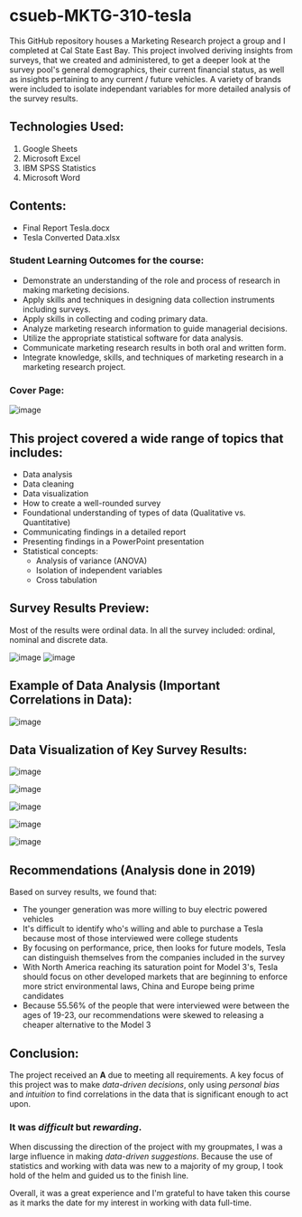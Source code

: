 # csueb-MKTG-310-tesla
This GitHub repository houses a Marketing Research project a group and I completed at Cal State East Bay. This project involved deriving insights from surveys, that we created and administered, to get a deeper look at the survey pool's general demographics, their current financial status, as well as insights pertaining to any current / future vehicles. A variety of brands were included to isolate independant variables for more detailed analysis of the survey results.

## Technologies Used:
1) Google Sheets
2) Microsoft Excel 
3) IBM SPSS Statistics
4) Microsoft Word

## Contents:
- Final Report Tesla.docx
- Tesla Converted Data.xlsx

### Student Learning Outcomes for the course:
- Demonstrate an understanding of the role and process of research in making marketing decisions.
- Apply skills and techniques in designing data collection instruments including surveys.
- Apply skills in collecting and coding primary data.
- Analyze marketing research information to guide managerial decisions.
- Utilize the appropriate statistical software for data analysis.
- Communicate marketing research results in both oral and written form.
- Integrate knowledge, skills, and techniques of marketing research in a marketing research project.


### Cover Page:
![image](https://user-images.githubusercontent.com/84660320/190005821-a1b747c1-3c91-4417-9da8-0015b30cc8ff.png)

This project covered a wide range of topics that includes:
---
- Data analysis
- Data cleaning
- Data visualization
- How to create a well-rounded survey
- Foundational understanding of types of data (Qualitative vs. Quantitative)
- Communicating findings in a detailed report
- Presenting findings in a PowerPoint presentation
- Statistical concepts:
  - Analysis of variance (ANOVA)
  - Isolation of independent variables
  - Cross tabulation

## Survey Results Preview:
Most of the results were ordinal data. In all the survey included: ordinal, nominal and discrete data.

![image](https://user-images.githubusercontent.com/84660320/189796860-918ac26c-2cbe-4844-a267-b706e4f5e655.png)
![image](https://user-images.githubusercontent.com/84660320/189796889-11924ad0-ad59-4f70-9cfa-c971c87e9235.png)

## Example of Data Analysis (Important Correlations in Data):
![image](https://user-images.githubusercontent.com/84660320/189796017-8bdb9654-afb6-4f08-88e2-caa4bd08774f.png)

## Data Visualization of Key Survey Results:
![image](https://user-images.githubusercontent.com/84660320/189795846-50109469-578f-49f7-9fa0-b6fd54549b00.png)

![image](https://user-images.githubusercontent.com/84660320/189795851-50eb3b56-fb2f-4823-95e4-c5f88a1e9612.png)

![image](https://user-images.githubusercontent.com/84660320/189795862-bd7889e6-02e8-4f69-9da1-54fc877391fc.png)

![image](https://user-images.githubusercontent.com/84660320/189795867-7f56a905-d78f-4faf-9cdd-ce4227a4f28c.png)

![image](https://user-images.githubusercontent.com/84660320/189795871-1b2f105d-1348-45ba-8240-88755cdb0e7e.png)

## Recommendations (Analysis done in 2019)
Based on survey results, we found that:
- The younger generation was more willing to buy electric powered vehicles
- It's difficult to identify who's willing and able to purchase a Tesla because most of those interviewed were college students
- By focusing on performance, price, then looks for future models, Tesla can distinguish themselves from the companies included in the survey
- With North America reaching its saturation point for Model 3's, Tesla should focus on other developed markets that are beginning to enforce more strict environmental laws, China and Europe being prime candidates
- Because 55.56% of the people that were interviewed were between the ages of 19-23, our recommendations were skewed to releasing a cheaper alternative to the Model 3

## Conclusion:
The project received an **A** due to meeting all requirements. A key focus of this project was to make *data-driven decisions*, only using *personal bias* and *intuition* to find correlations in the data that is significant enough to act upon.

### It was *difficult* but ***rewarding***.

When discussing the direction of the project with my groupmates, I was a large influence in making *data-driven suggestions*. Because the use of statistics and working with data was new to a majority of my group, I took hold of the helm and guided us to the finish line. 

Overall, it was a great experience and I'm grateful to have taken this course as it marks the date for my interest in working with data full-time.
